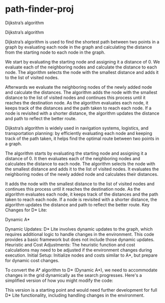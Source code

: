 # path-finder-proj
Dijkstra’s algorithm


Dijkstra’s algorithm

Dijkstra’s algorithm is used to find the shortest path between two points in a graph by evaluating each node in the graph and calculating the distance from the starting node to each node in the graph.

We start by evaluating the starting node and assigning it a distance of 0. We evaluate each of the neighboring nodes and calculate the distance to each node. The algorithm selects the node with the smallest distance and adds it to the list of visited nodes.

Afterwards we evaluate the neighboring nodes of the newly added node and calculate the distances. The algorithm adds the node with the smallest distance to the list of visited nodes and continues this process until it reaches the destination node. As the algorithm evaluates each node, it keeps track of the distances and the path taken to reach each node. If a node is revisited with a shorter distance, the algorithm updates the distance and path to reflect the better route.

Dijkstra’s algorithm is widely used in navigation systems, logistics, and transportation planning: by efficiently evaluating each node and keeping track of the path taken, it helps find the optimal route between two points in a graph.

The algorithm starts by evaluating the starting node and assigning it a distance of 0. It then evaluates each of the neighboring nodes and calculates the distance to each node. The algorithm selects the node with the smallest distance and adds it to the list of visited nodes. It evaluates the neighboring nodes of the newly added node and calculates their distances.

It adds the node with the smallest distance to the list of visited nodes and continues this process until it reaches the destination node. As the algorithm evaluates each node, it keeps track of the distances and the path taken to reach each node. If a node is revisited with a shorter distance, the algorithm updates the distance and path to reflect the better route. 
Key Changes for D* Lite:

Dynamic A*

Dynamic Updates: D* Lite involves dynamic updates to the graph, which requires additional logic to handle changes in the environment. This code provides a basic framework but does not include those dynamic updates.
Heuristic and Cost Adjustments: The heuristic function and cost calculations may need to be adjusted if the environment changes during execution.
Initial Setup: Initialize nodes and costs similar to A*, but prepare for dynamic cost changes.

To convert the A* algorithm to D* (Dynamic A*), we need to accommodate changes in the grid dynamically as the search progresses. Here's a simplified version of how you might modify the code:

This version is a starting point and would need further development for full D* Lite functionality, including handling changes in the environment.
